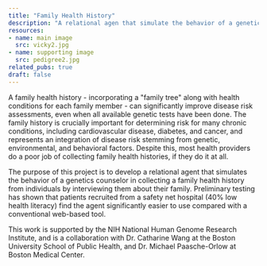 ```yaml
---
title: "Family Health History"
description: "A relational agen that simulate the behavior of a genetic counselor in collecting a family health history from individuals"
resources:
- name: main image
  src: vicky2.jpg
- name: supporting image
  src: pedigree2.jpg
related_pubs: true
draft: false
---
```


A family health history - incorporating a "family tree" along with health conditions for each family member - can significantly improve disease risk assessments, even when all available genetic tests have been done. The family history is crucially important for determining risk for many chronic conditions, including cardiovascular disease, diabetes, and cancer, and represents an integration of disease risk stemming from genetic, environmental, and behavioral factors. Despite this, most health providers do a poor job of collecting family health histories, if they do it at all.

The purpose of this project is to develop a relational agent that simulates the behavior of a genetics counselor in collecting a family health history from individuals by interviewing them about their family. Preliminary testing has shown that patients recruited from a safety net hospital (40% low health literacy) find the agent significantly easier to use compared with a conventional web-based tool.

This work is supported by the NIH National Human Genome Research Institute, and is a collaboration with Dr. Catharine Wang at the Boston University School of Public Health, and Dr. Michael Paasche-Orlow at Boston Medical Center.

